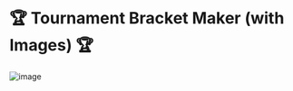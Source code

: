 # 🏆 Tournament Bracket Maker (with Images) 🏆
 
![image](https://github.com/user-attachments/assets/c9d2172c-0685-49c4-a18a-9b532a28508c)


